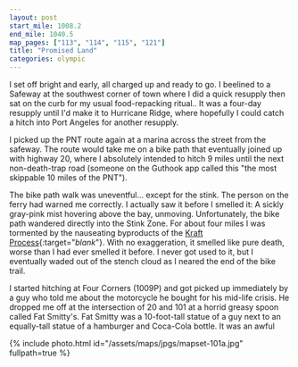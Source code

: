 ```yaml
---
layout: post
start_mile: 1008.2
end_mile: 1040.5
map_pages: ["113", "114", "115", "121"]
title: "Promised Land"
categories: olympic
---
```


I set off bright and early, all charged up and ready to go. I beelined to a
Safeway at the southwest corner of town where I did a quick resupply then sat on
the curb for my usual food-repacking ritual.. It was a four-day resupply until
I'd make it to Hurricane Ridge, where hopefully I could catch a hitch into Port
Angeles for another resupply.

I picked up the PNT route again at a marina across the street from the safeway.
The route would take me on a bike path that eventually joined up with highway
20, where I absolutely intended to hitch 9 miles until the next non-death-trap
road (someone on the Guthook app called this "the most skippable 10 miles of the
PNT").

The bike path walk was uneventful... except for the stink. The person on the
ferry had warned me correctly. I actually saw it before I smelled it: A sickly
gray-pink mist hovering above the bay, unmoving. Unfortunately, the bike path
wandered directly into the Stink Zone. For about four miles I was tormented by
the nauseating byproducts of the [Kraft
Process](https://en.wikipedia.org/wiki/Kraft_process){:target="_blank_"}.  With
no exaggeration, it smelled like pure death, worse than I had ever smelled it
before. I never got used to it, but I eventually waded out of the stench cloud
as I neared the end of the bike trail.

I started hitching at Four Corners (1009P) and got picked up immediately by a
guy who told me about the motorcycle he bought for his mid-life crisis. He
dropped me off at the intersection of 20 and 101 at a horrid greasy spoon called
Fat Smitty's. Fat Smitty was a 10-foot-tall statue of a guy next to an
equally-tall statue of a hamburger and Coca-Cola bottle. It was an awful 

{% include photo.html id="/assets/maps/jpgs/mapset-101a.jpg" fullpath=true %}
